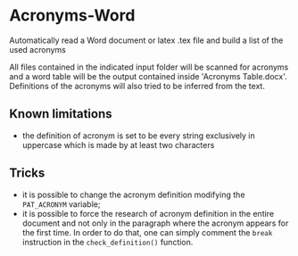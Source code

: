 # Acronyms-Word
Automatically read a Word document or latex .tex file and build a list of the
used acronyms

All files contained in the indicated input folder will be scanned for acronyms
and a word table will be the output contained inside 'Acronyms Table.docx'.
Definitions of the acronyms will also tried to be inferred from the text.

## Known limitations
- the definition of acronym is set to be every string exclusively in uppercase
   which is made by at least two characters

## Tricks
- it is possible to change the acronym definition modifying the ``PAT_ACRONYM``
   variable;
- it is possible to force the research of acronym definition in the entire document
   and not only in the paragraph where the acronym appears for the first time.
   In order to do that, one can simply comment the `break` instruction in the 
   `check_definition()` function.
